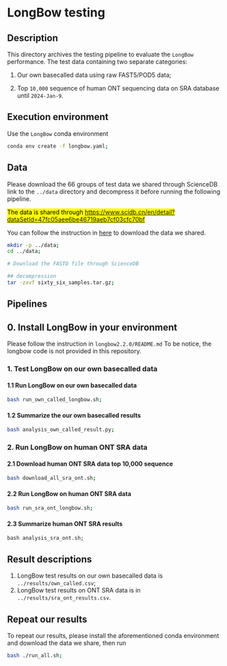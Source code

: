# LongBow testing
## Description
This directory archives the testing pipeline to evaluate the `LongBow` performance. The test data containing two separate categories: 

1. Our own basecalled data using raw FAST5/POD5 data; 

2. Top `10,000` sequence of human ONT sequencing data on SRA database until `2024-Jan-9`.


## Execution environment
Use the `LongBow` conda environment
```bash
conda env create -f longbow.yaml;
```

## Data
Please download the 66 groups of test data we shared through ScienceDB link to the `../data` directory and decompress it before running the following pipeline.

<mark> The data is shared through <https://www.scidb.cn/en/detail?dataSetId=47fc05aee6be46719aeb7cf03cfc70bf> </mark>

You can follow the instruction in [here](../../ScienceDB/README.md) to download the data we shared.
```bash
mkdir -p ../data;
cd ../data;

# Download the FASTQ file through ScienceDB

## decompression
tar -zxvf sixty_six_samples.tar.gz;
```

## Pipelines
## 0. Install LongBow in your environment
Please follow the instruction in `longbow2.2.0/README.md`
To be notice, the longbow code is not provided in this repository.

### 1. Test LongBow on our own basecalled data
#### 1.1 Run LongBow on our own basecalled data
```bash
bash run_own_called_longbow.sh;
```

#### 1.2 Summarize the our own basecalled results
```bash
bash analysis_own_called_result.py;
```

### 2. Run LongBow on human ONT SRA data
#### 2.1 Download human ONT SRA data top 10,000 sequence
```bash
bash download_all_sra_ont.sh;
```

#### 2.2 Run LongBow on human ONT SRA data
```bash
bash run_sra_ont_longbow.sh;
```

#### 2.3 Summarize human ONT SRA results
```
bash analysis_sra_ont.sh;
```


## Result descriptions
1. LongBow test results on our own basecalled data is  `../results/own_called.csv`;
2. LongBow test results on ONT SRA data is in `../results/sra_ont_results.csv`.


## Repeat our results
To repeat our results, please install the aforementioned conda environment and download the data we share, then run
```bash
bash ./run_all.sh;
```
